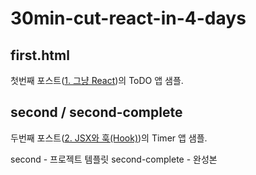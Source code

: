 # 30min-cut-react-in-4-days

## first.html

첫번째 포스트([1. 그냥 React](https://www.walrus811.com/post/reactjs/2))의 ToDO 앱 샘플.

## second / second-complete

두번째 포스트([2. JSX와 훅(Hook)](https://www.walrus811.com/post/reactjs/3))의 Timer 앱 샘플.

second - 프로젝트 템플릿
second-complete - 완성본
